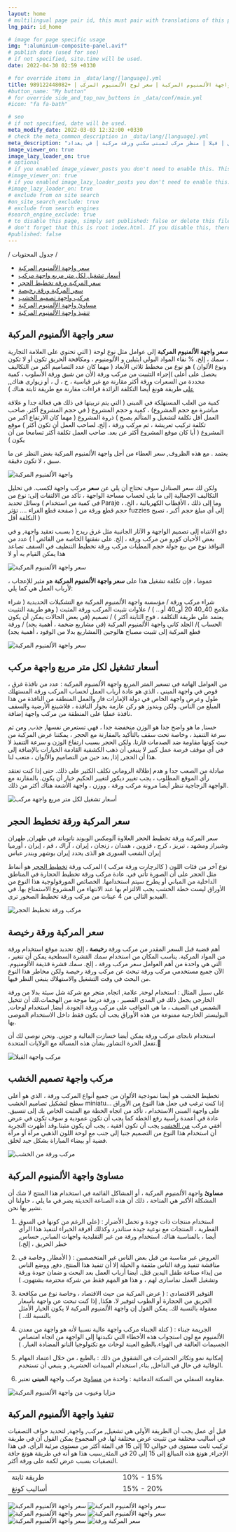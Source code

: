 ```yaml
---
layout: home
# multilingual page pair id, this must pair with translations of this page. (This name must be unique)
lng_pair: id_home

# image for page specific usage
img: ":aluminium-composite-panel.avif"
# publish date (used for seo)
# if not specified, site.time will be used.
date: 2022-04-30 02:59 +0330

# for override items in _data/lang/[language].yml
title: سعر واجهة الألمنيوم المركبة | سعر لوح الألمنيوم المركب | +989122448082
#button_name: "My button"
# for override side_and_top_nav_buttons in _data/conf/main.yml
#icon: "fa fa-bath"

# seo
# if not specified, date will be used.
meta_modify_date: 2022-03-03 12:32:00 +0330
# check the meta_common_description in _data/lang/[language].yml
meta_description: "سعر واجهات الألمنيوم المركب قائمة أسعار التنفيذ للمتر المربع لواجهة الألومنيوم المركب للمحل | فيلا | منظر مركب لمبنى سكني ورقة مركبة | في بغداد"
image_viewer_on: true
image_lazy_loader_on: true
# optional
# if you enabled image_viewer_posts you don't need to enable this. This is only if image_viewer_posts = false
#image_viewer_on: true
# if you enabled image_lazy_loader_posts you don't need to enable this. This is only if image_lazy_loader_posts = false
#image_lazy_loader_on: true
# exclude from on site search
#on_site_search_exclude: true
# exclude from search engines
#search_engine_exclude: true
# to disable this page, simply set published: false or delete this file
# don't forget that this is root index.html. If you disable this, there will be no index.html page to open
#published: false
---
```


/ جدول المحتويات /

<!-- TOC start -->
- [سعر واجهة الألمنيوم المركبة](#-)
- [أسعار تشغيل لكل متر مربع واجهة مركب](#--1)
- [سعر المركبة ورقة تخطيط الحجر](#--2)
- [سعر المركبة ورقة رخيصة](#--3)
- [مركب واجهة تصميم الخشب](#--4)
- [مساوئ واجهة الألمنيوم المركبة](#--5)
- [تنفيذ واجهة الألمنيوم المركبة](#--6)
<!-- TOC end -->

<!-- TOC --><a name="-"></a>
## سعر واجهة الألمنيوم المركبة

**سعر واجهة الألمنيوم المركبة** إلى عوامل مثل نوع لوحة ( التي تحتوي على العلامة التجارية ، سمك ، إلخ. % نقاء المواد البولي ايثيلين و الألومنيوم ، ومكافحة الحريق تكون أو لا تكون ونوع الألوان ) هو نوع من مخطط ثلاثي الأبعاد ( مهما كان عدد التصاميم أكبر من التكاليف يحصل على أعلى )إجراء التثبيت من مركب ورقة (لأن من شبق ورقة الأسلوب ، كمية محددة من السعرات ورقة أكثر مقارنة مع غير قياسية ، ح ، ل ، أو زیواری هناك[., على](https://www.microsoft.com/en-us/search/explore?q=%D9%82%DB%8C%D9%85%D8%AA+%D9%86%D9%85%D8%A7%DB%8C+%DA%A9%D8%A7%D9%85%D9%BE%D9%88%D8%B2%DB%8C%D8%AA) طريقة هونغ أيضا التكلفة الزائدة قراءات مقارنة مع طريقة ثابتة هناك )

كمية من العلب المستهلكة في المبنى ( التي يتم تربيتها في ذلك هي فعالة جدا و علاقة مباشرة مع حجم المشروع) ، كمية و حجم المشروع ( في حجم المشروع أكثر. صاحب العمل أقل تكلفة لتشغيل و المتألم يصبح ) ذروة المشروع ( مهما كان الارتفاع أكبر من تكلفة تركيب تعريشة ، ثم مركب ورقة ، إلخ. لصاحب العمل أن تكون أكثر ) موقع المشروع ( أيا كان موقع المشروع أكثر عن بعد. صاحب العمل تكلفة أكثر تسامحا من أن يكون )

يعتمد . مع هذه الظروف, سعر العطاء من أجل واجهة الألمنيوم المركبة بغض النظر عن ما سبق ، لا تكون دقيقة.

![واجهة الألمنيوم المركبة](:aluminum-composite-facade-price-12.avif)

ولكن لك سعر الصنادل سوف تحتاج أن يلي عن **سعر** مركب واجهة لكسب. في تحليل التكاليف الإجمالية إلى ما يلي لحساب مساحة الواجهة ، تأكد من الالتفات إلى: نوع من وسائل تحديد ( في كمية من استخدام Paraje ، وما إلى ذلك ، الأقطاب الكهربائية ، الخ. صفحة قطع الغراء .... تؤثر ) حجم قطع ورقة من fuzzies إلى أي مبلغ حجم أكبر ، تصبح التكلفة أقل )

دفع الانتباه إلى تصميم الواجهة و الآثار الجانبية مثل غرق ريدج ( بسبب تعقيد واجهة, و في بعض الأحيان كورو من مركب ورقة ، إلخ. على نفقتها الخاصة من الفائض أ ) عدد من النوافذ نوع من بيغ جولة حجم المطبات مركب ورقة تخطيط التنظيف في السقف تصاعد هذا يمكن القيام به أو لا

![سعر واجهة الألمنيوم المركبة](:aluminum-composite-facade-price-1.avif)

عموما ، فإن تكلفة تشغيل هذا على **سعر واجهة الألمنيوم المركبة** هو مثير للإعجاب ، لأرباب العمل هي كما يلي:

شراء مركب ورقة / مؤسسة واجهة الألمنيوم المركبة مع التشكيلات الحديدية ( شراء ملامح 40_40 20 أو_40 أو... ) / علاوات تثبيت المركب ورقة المثبت ( وهو طريقة التثبيت يعتمد على طريقة التكلفة ، فوج الثابتة أكثر ) / تصميم (في بعض الحالات يمكن أن يكون الحساب )/ الجلد كاني واجهة الألمنيوم المركبة (في مشاريع ضخمة ، أهمية يجد) / ورقة قطع المركبة إلى تثبيت مصباح هالوجين (المشاريع بدلا من الوقود ، أهمية يجد)

![سعر واجهة الألمنيوم المركبة](:aluminum-composite-facade-price-2.avif)

<a name="قیمت_اجرای_هر_متر_مربع_نمای_کامپوزیت"></a>

<!-- TOC --><a name="--1"></a>
## أسعار تشغيل لكل متر مربع واجهة مركب

من العوامل الهامة في تسعير المتر المربع واجهة الألمنيوم المركبة : عدد من نافذة غرق ، قوص في واجهة المبنى ، الذي هو عادة أرباب العمل لحساب المركب ورقة المستهلك طول وعرض واجهة الخاص في دولة الإمارات فاز والعمل المنطقة من النافذة من هذا المبلغ من الناس. ولكن ويندوز هو ركن عازمة بجوار النافذة ، فلاشينغ الأرضية والسقف نافذة عمليا على المنطقة من مركب واجهة إضافة.

حسنا, ما هو واضح جدا هو الوزن منخفضة جدا ، فهي تستعرض نفسها, جذب, ومن ثم سرعة التنفيذ ، وخاصة تحت سقف بالتأكيد بالمقارنة مع الحجر ، يمكننا عرض المركبة من حيث كونها مقاومة ضد الصدمات قارنا. ولكن الحجر بسبب ارتفاع الوزن و سرعة التنفيذ لا في أي موقف فرصة عمل كبير لا ينبغي أن ذهب الكشفية القادمة الخيارات بالإضافة إلى هذا أن الحجر, إذا, بعد حين من التصاميم والألوان ، متعب لنا.

مبادلة من الصعب جدا و هدم إطلالة الروماني تكلف الكثير على ذلك. حتى إذا كنت تعتقد رأي الموقع المطلوب ، يجب تغيير ديكور لتغيير الحكيم خيار أن يكون. بالمقارنة مع الواجهة الزجاجية تنظر أيضا مرونة مركب ورقة ، ووزن ، واجهة الأشعة هناك أكثر من ذلك.

![أسعار تشغيل لكل متر مربع واجهة مركب](:aluminum-composite-facade-price-3.avif)

<a name="قیمت_ورق_کامپوزیت_طرح_سنگ"></a>

<!-- TOC --><a name="--2"></a>
## سعر المركبة ورقة تخطيط الحجر

سعر المركبة ورقة تخطيط الحجر العلاوة آلومکس الوبوند نانوباند في طهران, طهران وشيراز ومشهد ، تبريز ، كرج ، قزوين ، همدان ، زنجان ، إيران ، آراك ، قم ، إيران ، أورميا إيران الشعب السوری هو الذی یحدد إيران بوشهر وبندر عباس

نوع آخر من فئات اللون ( کالرچارت ورقة مركب ) المركب ورقة [تخطيط الحجر](https://composite-isfahan.ir/%d9%82%db%8c%d9%85%d8%aa-%d9%88%d8%b1%d9%82-%da%a9%d8%a7%d9%85%d9%be%d9%88%d8%b2%db%8c%d8%aa-%d9%81%d8%b1%d9%88%d8%b4-%d8%ae%d8%b1%db%8c%d8%af-%d8%a7%d9%86%d9%88%d8%a7%d8%b9-%d8%a7%d8%b5%d9%81%d9%87/#%D9%88%D8%B1%D9%82_%DA%A9%D8%A7%D9%85%D9%BE%D9%88%D8%B2%DB%8C%D8%AA_%D8%B7%D8%B1%D8%AD_%D8%B3%D9%86%DA%AF_%DA%86%DB%8C%D8%B3%D8%AA%D8%9F) هو أنماط مثل الحجر على أن الصورة تأتي في. عادة مركب ورقة تخطيط الحجارة في المناطق الداخلية من المباني أو يطرح سيتم استخدامها. الخصائص المورفولوجية هذا النوع من الأوراق ليست خطة الخشب يجب الالتزام بها عند الانتهاء من المشروع الاستمتاع بها. في الفيديو التالي من 4 عينات من مركب ورقة تخطيط الصخور ترى.

![مركب ورقة تخطيط الحجر](:aluminum-composite-facade-price-4.avif)

<a name="قیمت_ورق_کامپوزیت_ارزان"></a>

<!-- TOC --><a name="--3"></a>
## سعر المركبة ورقة رخيصة

أهم قضية قبل السعر المقدر من مركب ورقة **رخيصة** ، إلخ. تحديد موقع استخدام ورقة من المواد المركبة. يناسب المكان من استخدام سمك القشرة السطحية يمكن أن تتغير ، التي هي واحدة من أهم العوامل سعر مركب ورقة ، إلخ. سمك قشرة قذيفة الألومنيوم. الآن جميع مستخدمي مركب ورقة تبحث عن مركب ورقة رخيصة ولكن مخاطر هذا النوع من البحث في وقت التشغيل والاستهلاك ينبغي النظر فيها.

على سبيل المثال : استخدام لوحة, علامة, اتجاه, متجر مع شركة شل سيئة بدلا من ورقة الخارجي يجعل ذلك في المدى القصير ، ورقة درنما موجة من الهجمات.لك أن تتخيل الشمس في الصيف ، ما هي العواقب على مركب ورقة الجودة. أيضا, استخدام لوحات, البوليستر الخارجية ممنوعة من هذه الأوراق يجب أن يكون فقط داخل الاستخدام الموصى بها.

استخدام نابجای مركب ورقة يمكن أيضا خسازت المالية و جوني. ونحن نوصي لك أن تفعل الحرة التشاور بشأن هذه المسألة مع الولايات المتحدة.🙂

![مركب واجهة الفيلا](:aluminum-composite-facade-price-5.avif)

<a name="نمای_کامپوزیت_طرح_چوب"></a>

<!-- TOC --><a name="--4"></a>
## مركب واجهة تصميم الخشب

تخطيط الخشب هو أيضا نموذجية الألوان من جميع أنواع المركب ورقة ، الذي هو أعلى سطح لتشكيل تصاميم الخشب miniatu... إذا كنت ترغب في جعل هذا النوع من الأوراق على واجهة المبنى الاستخدام ، تأكد من اتجاه الخطة مع المثبت الخاص بك إلى تنسيق. عادة في أعمدة رأسية رفع الخطة كما يجب أن تكون عمودية و سوف تكون في عرض أفقي مركب [من الخشب](https://composite-isfahan.ir/%d9%82%db%8c%d9%85%d8%aa-%d9%88%d8%b1%d9%82-%da%a9%d8%a7%d9%85%d9%be%d9%88%d8%b2%db%8c%d8%aa-%d9%81%d8%b1%d9%88%d8%b4-%d8%ae%d8%b1%db%8c%d8%af-%d8%a7%d9%86%d9%88%d8%a7%d8%b9-%d8%a7%d8%b5%d9%81%d9%87/#%D9%88%D8%B1%D9%82_%DA%A9%D8%A7%D9%85%D9%BE%D9%88%D8%B2%DB%8C%D8%AA_%D8%B7%D8%B1%D8%AD_%DA%86%D9%88%D8%A8_%DA%86%DB%8C%D8%B3%D8%AA%D8%9F) يجب أن تكون أفقية ، يجب أن يكون مثبتا.وقد أظهرت التجربة أن استخدام هذا النوع من التصميم جنبا إلى جنب مع لوحة اللون الذهبي مرآة أو مرآة فضية أو بيضاء المباراة بشكل جيد لخلق.

![مركب ورقة من الخشب](:aluminum-composite-facade-price-6.avif)

<a name="معایب_نمای_کامپوزیت"></a>

<!-- TOC --><a name="--5"></a>
## مساوئ واجهة الألمنيوم المركبة

**مساوئ** واجهة الألمنيوم المركبة ، أو المشاكل القائمة في استخدام هذا المنتج لا شك أن المشكلة الأكبر هي المتاحة ، ذلك أن هذه الصناعة الحديثة يضر.في ما يلي ، حاولنا أن نشير بها نحن.

1.  استخدام منتجات ذات جودة و تحمل الأضرار : (على الرغم من كونها في السوق القطرية ، المنتجات مع نوعية جيدة ستاندرد وكذلك أفرقة الخبراء لتنفيذ هذا الرأي أيضا ، بالمناسبة هناك. استخدام ورقة من غير التقليدية واجهات المباني, حساس, خطر الحريق ، إلخ.)
2.  العروض غير مناسبة من قبل بعض الناس غير المتخصصين : ( الأمطار, وخاصة في مناقشة تنفيذ ورقة الناس مثقفة و الحيلة إلا أن تنفيذ هذا المنتج, دفع, ووضع الناس من إيذاء صناعة طفل اليدين قتل. أيضا أرباب العمل بعد البحث و ضمان جودة ورقة وتشغيل العمل نماسازی لهم ، و هذا هو المهم فقط من شركة محترمة يشتهون. )
3.  التوفير الاقتصادي : ( عرض المركبة من حيث الاقتصاد ، وخاصة نوع من مكافحة الحريق من الحجارة أو الطوب لتوفير لا. هكذا, إذا كنت تبحث عن واجهة بأسعار معقولة بالنسبة لك. يمكن القول إن واجهة الألمنيوم المركبة لا يكون الخيار الأمثل بالنسبة لك. )

4.  الجريمة جبناء : ( كتلة الجبناء مركب واجهة عالية نسبيا لأنه هو واجهة من معدن الألمنيوم مع لون استجواب هذه الأخطاء التي تكبدتها إلى الواجهة من اتجاه امتصاص الجسيمات العالقة في الهواء.بالطبع العينة لوحات مع تكنولوجيا النانو المضادة الغبار. )

5.  إمكانية نمو وتكاثر الحشرات في الشقوق من ذلك : بالطبع ، من خلال اعتماد المهام الوقائية في حال في الداخل, بناء, استخدام المبيدات الحشرية, و ينبغي أن تستخدم.
6.  مقاومة السفلي من السكتة الدماغية : واحدة من [مساوئ](https://composite-isfahan.ir/%d8%a7%d8%ac%d8%b1%d8%a7%db%8c-%d9%86%d9%85%d8%a7%db%8c-%da%a9%d8%a7%d9%85%d9%be%d9%88%d8%b2%db%8c%d8%aa-%d8%b3%d8%a7%d8%ae%d8%aa%d9%85%d8%a7%d9%86-%d8%a7%d8%b5%d9%81%d9%87%d8%a7%d9%86/#%D9%85%D8%B9%D8%A7%DB%8C%D8%A8_%D9%86%D9%85%D8%A7%DB%8C_%DA%A9%D8%A7%D9%85%D9%BE%D9%88%D8%B2%DB%8C%D8%AA) مركب واجهة **المبنى** تعتبر.

![مزايا وعيوب من واجهة الألمنيوم المركبة](:aluminum-composite-facade-price-7.avif)

<a name="اجرای_کامپوزیت_نما"></a>

<!-- TOC --><a name="--6"></a>
## تنفيذ واجهة الألمنيوم المركبة

قبل أي عمل يجب أن الطريقة الأولى هي تشغيل, مركب, واجهة, لتحديد حواف التصفيات في أساليب مختلفة من تثبيت عرض مختلفة لها. في المجموع يمكن القول أن في طريقة تركيب ثابت مستوى في حوالي 10 إلى 15 في المئة أكثر من مستوى مرئية الرأي. في هذا الإجراء, هونغ هذه المبالغ إلى 15 إلى 20 في المئة[. ](https://weblogs.asp.net/jeffwids/how-to-quickly-comment-or-uncomment-lines-of-code-in-visual-studio#comment-5743)سبب هذا هو أنه في طريقة هونغ حافة التصفيات بسبب عرض لكمة على ورقة أكثر.

<table width="312">

<tbody>

<tr>

<td width="312">طريقة ثابتة</td>

<td width="312">10% - 15%</td>

</tr>

<tr>

<td width="312">أساليب كونغ</td>

<td width="312">15% - 20%</td>

</tr>

</tbody>

</table>

![سعر واجهة الألمنيوم المركبة](:aluminum-composite-facade-price-8.avif) ![سعر واجهة الألمنيوم المركبة](:aluminum-composite-facade-price-9.avif) ![سعر واجهة الألمنيوم المركبة](:aluminum-composite-facade-price-10.avif) ![سعر واجهة الألمنيوم المركبة](:aluminum-composite-facade-price-11.avif) ![سعر واجهة الألمنيوم المركبة](:aluminum-composite-facade-price-13.avif) ![سعر المركبة ورقة](:composite.avifs)
